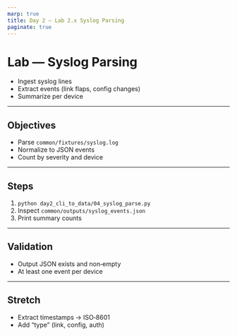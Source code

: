 ```yaml
---
marp: true
title: Day 2 — Lab 2.x Syslog Parsing
paginate: true
---
```


# Lab — Syslog Parsing

- Ingest syslog lines
- Extract events (link flaps, config changes)
- Summarize per device

---

## Objectives

- Parse `common/fixtures/syslog.log`
- Normalize to JSON events
- Count by severity and device

---

## Steps

1) `python day2_cli_to_data/04_syslog_parse.py`
2) Inspect `common/outputs/syslog_events.json`
3) Print summary counts

---

## Validation

- Output JSON exists and non‑empty
- At least one event per device

---

## Stretch

- Extract timestamps → ISO‑8601
- Add “type” (link, config, auth)

